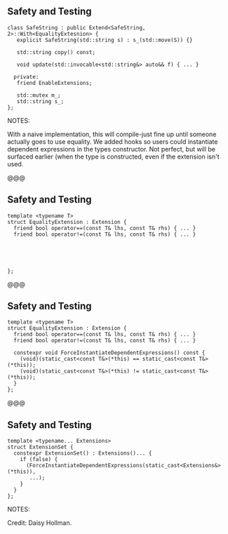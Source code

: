 ## Safety and Testing

```cc[|11]
class SafeString : public Extend<SafeString, 2>::With<EqualityExtesnion> {
   explicit SafeString(std::string s) : s_(std::move(S)) {}

   std::string copy() const;

   void update(std::invocable<std::string&> auto&& f) { ... }

  private:
   friend EnableExtensions;

   std::mutex m_;
   std::string s_;
};
```
<!-- .element style="font-size:12pt;" -->

NOTES:

With a naive implementation, this will compile-just fine up until someone
actually goes to use equality. We added hooks so users could instantiate
dependent expressions in the types constructor. Not perfect, but will be
surfaced earlier (when the type is constructed, even if the extension isn't
used.

@@@

## Safety and Testing

```cc[]
template <typename T>
struct EqualityExtension : Extension {
  friend bool operator==(const T& lhs, const T& rhs) { ... }
  friend bool operator!=(const T& lhs, const T& rhs) { ... }





};
```
<!-- .element style="font-size:12pt;" -->

@@@

## Safety and Testing

```cc[]
template <typename T>
struct EqualityExtension : Extension {
  friend bool operator==(const T& lhs, const T& rhs) { ... }
  friend bool operator!=(const T& lhs, const T& rhs) { ... }

  constexpr void ForceInstantiateDependentExpressions() const {
    (void)(static_cast<const T&>(*this) == static_cast<const T&>(*this));
    (void)(static_cast<const T&>(*this) != static_cast<const T&>(*this));
  }
};
```
<!-- .element style="font-size:12pt;" -->

@@@

## Safety and Testing

```cc[]
template <typename... Extensions>
struct ExtensionSet {
  constexpr ExtensionSet() : Extensions()... {
    if (false) {
      (ForceInstantiateDependentExpressions(static_cast<Extensions&>(*this)),
       ...);
    }
  }
};
```
<!-- .element style="font-size:12pt;" -->

NOTES:

Credit: Daisy Hollman.
